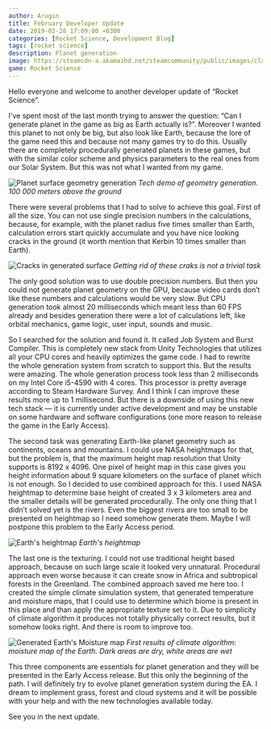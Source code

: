 ```yaml
---
author: Arugin
title: February Developer Update
date: 2019-02-28 17:09:00 +0300
categories: [Rocket Science, Development Blog]
tags: [rocket science]
description: Planet generation
image: https://steamcdn-a.akamaihd.net/steamcommunity/public/images/clans/34094219/0243674f6c7ad289ebd6693251e8c62bac3a0932.png
game: Rocket Science
---
```

Hello everyone and welcome to another developer update of “Rocket Science”.  

I've spent most of the last month trying to answer the question: “Can I generate planet in the game as big as Earth actually is?”. Moreover I wanted this planet to not only be big, but also look like Earth, because the lore of the game need this and because not many games try to do this. Usually there are completely procedurally generated planets in these games, but with the similar color scheme and physics parameters to the real ones from our Solar System. But this was not what I wanted from my game.

![Planet surface geometry generation](https://steamcdn-a.akamaihd.net/steamcommunity/public/images/clans/34094219/0243674f6c7ad289ebd6693251e8c62bac3a0932.png)
_Tech demo of geometry generation. 100 000 meters above the ground_

There were several problems that I had to solve to achieve this goal. First of all the size. You can not use single precision numbers in the calculations, because, for example, with the planet radius five times smaller than Earth, calculation errors start quickly accumulate and you have nice looking cracks in the ground (it worth mention that Kerbin 10 times smaller than Earth).

![Cracks in generated surface](https://steamcdn-a.akamaihd.net/steamcommunity/public/images/clans/34094219/5a055b0f3bd086e788fb2030e1cb1f701672c7ea.png)
_Getting rid of these craks is not a trivial task_

The only good solution was to use double precision numbers. But then you could not generate planet geometry on the GPU, because video cards don’t like these numbers and calculations would be very slow. But CPU generation took almost 20 milliseconds which meant less than 60 FPS already and besides generation there were a lot of calculations left, like orbital mechanics, game logic, user input, sounds and music.

So I searched for the solution and found it. It called Job System and Burst Compiler. This is completely new stack from Unity Technologies that utilizes all your CPU cores and heavily optimizes the game code. I had to rewrite the whole generation system from scratch to support this. But the results were amazing. The whole generation process took less than 2 milliseconds on my Intel Core i5-4590 with 4 cores. This processor is pretty average according to Steam Hardware Survey. And I think I can improve these results more up to 1 millisecond. But there is a downside of using this new tech stack — it is currently under active development and may be unstable on some hardware and software configurations (one more reason to release the game in the Early Access).

The second task was generating Earth-like planet geometry such as continents, oceans and mountains. I could use NASA heightmaps for that, but the problem is, that the maximum height map resolution that Unity supports is 8192 x 4096. One pixel of height map in this case gives you height information about 9 square kilometers on the surface of planet which is not enough. So I decided to use combined approach for this. I used NASA heightmap to determine base height of created 3 x 3 kilometers area and the smaller details will be generated procedurally. The only one thing that I didn’t solved yet is the rivers. Even the biggest rivers are too small to be presented on heightmap so I need somehow generate them. Maybe I will postpone this problem to the Early Access period.

![Earth's heightmap](https://steamcdn-a.akamaihd.net/steamcommunity/public/images/clans/34094219/9c629acd1c8f66924a508626055b5f940c128602.png)
_Earth's heightmap_

The last one is the texturing. I could not use traditional height based approach, because on such large scale it looked very unnatural. Procedural approach even worse because it can create snow in Africa and subtropical forests in the Greenland. The combined approach saved me here too. I created the simple climate simulation system, that generated temperature and moisture maps, that I could use to determine which biome is present in this place and than apply the appropriate texture set to it. Due to simplicity of climate algorithm it produces not totally physically correct results, but it somehow looks right. And there is room to improve too.

![Generated Earth's Moisture map](https://steamcdn-a.akamaihd.net/steamcommunity/public/images/clans/34094219/e7a1326f910b6d926269eae9b08d6e3ffe1d3dea.png)
_First results of climate algorithm: moisture map of the Earth. Dark areas are dry, white areas are wet_

This three components are essentials for planet generation and they will be presented in the Early Access release. But this only the beginning of the path. I will definitely try to evolve planet generation system during the EA. I dream to implement grass, forest and cloud systems and it will be possible with your help and with the new technologies available today.

See you in the next update.
